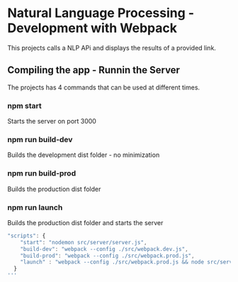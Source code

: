 # Natural Language Processing - Development with Webpack
This projects calls a NLP APi and displays the results of a provided link.

## Compiling the app - Runnin the Server
The projects has 4 commands that can be used at different times.

### npm start
Starts the server on port 3000

### npm run build-dev
Builds the development dist folder - no minimization

### npm run build-prod
Builds the production dist folder

### npm run launch
Builds the production dist folder and starts the server


```js
"scripts": {
    "start": "nodemon src/server/server.js",
    "build-dev": "webpack --config ./src/webpack.dev.js",
    "build-prod": "webpack --config ./src/webpack.prod.js",
    "launch" : "webpack --config ./src/webpack.prod.js && node src/server/server.js"
  }
'''
